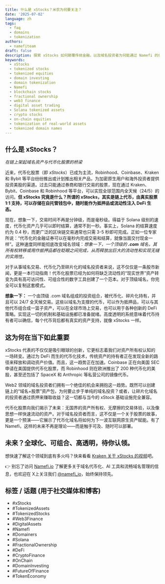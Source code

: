 ```yaml
---
title: 什么是 xStocks？米农为何要关注？
date: '2025-07-02'
language: zh
tags:
  - faq
  - domains
  - tokenization
authors:
  - namefiteam
draft: false
description: 探索 xStocks 如何颠覆传统金融，以及域名投资者为何能通过 Namefi 的代币化技术，在这场数字变革中独占先机。
keywords:
  - xStocks
  - tokenized stocks
  - tokenized equities
  - domain investing
  - domain tokenization
  - Namefi
  - blockchain stocks
  - fractional ownership
  - web3 finance
  - digital asset trading
  - Solana tokenized assets
  - crypto stocks
  - on-chain equities
  - tokenization of real-world assets
  - tokenized domain names
---
```

## 什么是 xStocks？

_在链上架起域名资产与代币化股票的桥梁_

近来，代币化股票（即 _xStocks_）已成为主流，Robinhood、Coinbase、Kraken 和 Bybit 等平台纷纷推出或计划推出相关产品，为加密原生用户和海外投资者提供投资美股的渠道。过去只能通过券商和银行交易的股票，现在通过 Kraken、Bybit、Coinbase 和 Robinhood 等平台，可以实现全球范围内全天候（24/5）的访问。**但 xStocks 究竟是什么？所谓的 xStocks，其实是链上代币，由真实股票 1:1 支持，可以存储在自托管钱包中，随时能作为抵押品或流动性注入 DeFi 生态。**

现在，想象一下，交易时间不再是分钟级，而是毫秒级。得益于 Solana 级别的速度，代币化资产几乎可以即时结算，通常不到一秒。事实上，Solana 的结算速度约为 0.4 秒，而更广泛的区块链交易通常也只需 3-5 秒即可完成。正如一位专家所说：“代币化的金融证券可以在毫秒内完成交易和结算，就像当面交付现金一样”。这种速度同样能彻底改变域名领域：_想象一下，一个顶级的_ **_.com_** _域名，其所有权转移或用作抵押品都在眨眼之间完成，从而释放出巨大的流动性和实现无缝的实用性。_

对于从事域名交易、代币化乃至碎片化的域名投资者来说，这不仅仅是一条股市新闻，更是一本行动指南！代币化股票已经为如何将缺乏流动性的“现实世界”资产转变为具有高可访问性、可组合性的数字工具创建了一个范本。对于顶级域名，你完全可以复制这套模式。

**想象一下：** 一个由顶级 .com 域名组成的投资组合，被代币化、碎片化持有，并且可以 24/7 全天候交易。这些以域名为支撑的代币，可以作为抵押品，可以与其他代币组合成一篮子资产，可以在全球市场上交易，也可以用于各种创新的 DeFi 策略。实现这一切的机制和基础设施都已准备就绪。高度透明的系统意味着代币持有者可以确信，每个代币背后都有真实的资产支持，就像 xStocks 一样。

## 这为何在当下如此重要

xStocks 代表的不仅仅是吸引眼球的创新，它更标志着我们对资产所有权认知的一场转变。通过为 DeFi 而生的代币化技术，传统资产的持有者正在发现全新的路径来释放和调动资产价值。而且，这一趋势正在加速。Coinbase 正在向美国 SEC 申请在美国提供代币化股票，而 Robinhood 则在欧洲推出了 200 种代币化的美股，甚至还包括了 SpaceX 和 Anthropic 等私营公司的镜像代币。

Web2 领域的域名投资者们拥有一个绝佳的机会来拥抱这一趋势。既然可以创建链上的“域名+股票”资产包，为何要止步于单纯的域名投资？或者，让碎片化域名的投资者通过质押来赚取收益？这一切都与当今的 xStock 基础设施完全兼容。

代币化股票向我们揭示了未来：无国界的资产所有权、无摩擦的交易体验，以及像思想一样快速流动的资产。对于域名投资者而言，这不仅是一个关于股票的故事，更是一个预演——它展示了代币化域名将如何为下一波互联网原生资产赋能。有了 Namefi，这样的未来不再是理论——而是触手可及、随时可以部署。

## 未来？全球化、可组合、高透明，待你认领。

想快速了解这个领域到底有多火吗？快来看看 [Kraken 关于 xStocks 的视频](https://www.youtube.com/watch?v=OpiyVve5URM)吧。

👉 别忘了访问 [Namefi.io](https://namefi.io/?utm_source=blog&utm_medium=blog&utm_campaign=xtocks) 了解更多关于域名代币化、AI 工具和流畅域名管理的信息，也欢迎在 X上关注我们 [@namefi\_io](https://x.com/namefi_io?utm_source=blog&utm_medium=blog&utm_campaign=xtocks)，始终保持领先。

## 标签 / 话题 (用于社交媒体和博客)

*   #xStocks
*   #TokenizedAssets
*   #TokenizedStocks
*   #Web3Finance
*   #DigitalAssets
*   #Namefi
*   #Domainers
*   #Solana
*   #FractionalOwnership
*   #DeFi
*   #CryptoFinance
*   #OnChain
*   #DomainInvesting
*   #FutureOfFinance
*   #TokenEconomy
